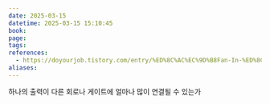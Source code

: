```yaml
---
date: 2025-03-15
datetime: 2025-03-15 15:10:45
book: 
page: 
tags: 
references:
  - https://doyourjob.tistory.com/entry/%ED%8C%AC%EC%9D%B8Fan-In-%ED%8C%AC%EC%95%84%EC%9B%83Fan-Out-%EC%A0%9C%EB%8C%80%EB%A1%9C-%EC%9D%B4%ED%95%B4%ED%95%98%EA%B8%B0-Feat-X-aka-Twitter-Architecture
aliases:
---
```

하나의 출력이 다른 회로나 게이트에 얼마나 많이 연결될 수 있는가